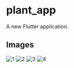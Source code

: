 # plant_app

A new Flutter application.

## Images

![1](https://user-images.githubusercontent.com/34140634/126009320-fde46880-3ad2-4893-b3d2-b6744fc7db53.png)
![2](https://user-images.githubusercontent.com/34140634/126009323-11d9d46d-7c00-4195-9c7d-8eeb74255f8f.png)
![3](https://user-images.githubusercontent.com/34140634/126009327-6ee09ddf-4efb-4493-9fdc-49c4903380db.png)
![4](https://user-images.githubusercontent.com/34140634/126009330-46136b32-63e6-4be9-b558-c476de7ee3e8.png)
